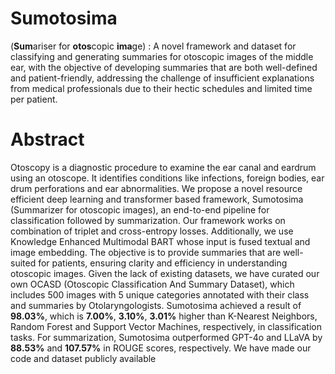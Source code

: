# Sumotosima
(**Sum**ariser for **otos**copic **ima**ge) : A novel framework and dataset for classifying and generating summaries for otoscopic images of the middle ear, with the objective of developing summaries that are both well-defined and patient-friendly, addressing the challenge of insufficient explanations from medical professionals due to their hectic schedules and limited time per patient.
# Abstract
Otoscopy is a diagnostic procedure to examine the ear canal and eardrum using an otoscope. It identifies conditions like infections, foreign bodies, ear drum perforations and ear abnormalities. We propose a novel resource efficient deep learning and transformer based framework, Sumotosima (Summarizer for otoscopic images), an end-to-end pipeline for classification followed by summarization. Our framework works on combination of triplet and cross-entropy losses. Additionally, we use Knowledge Enhanced Multimodal BART whose input is fused textual and image embedding. The objective is to provide summaries that are well-suited for patients, ensuring clarity and efficiency in understanding otoscopic images. Given the lack of existing datasets, we have curated our own OCASD (Otoscopic Classification And Summary Dataset), which includes 500 images with 5 unique categories annotated with their class and summaries by Otolaryngologists. Sumotosima achieved a result of **98.03%**, which is **7.00%**, **3.10%**, **3.01%** higher than K-Nearest Neighbors, Random Forest and Support Vector Machines, respectively, in classification tasks. For summarization, Sumotosima outperformed GPT-4o and LLaVA by **88.53%** and **107.57%** in ROUGE scores, respectively. We have made our code and dataset publicly available
